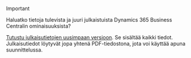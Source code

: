> [!IMPORTANT]
>
> Haluatko tietoja tulevista ja juuri julkaistuista Dynamics 365 Business Centralin ominaisuuksista?
>
> [Tutustu julkaisutietojen uusimpaan versioon](/business-applications-release-notes/october18/dynamics365-business-central/). Se sisältää kaikki tiedot. Julkaisutiedot löytyvät jopa yhtenä PDF-tiedostona, jota voi käyttää apuna suunnittelussa.  
